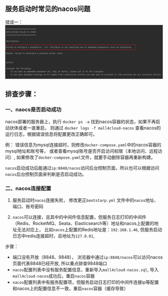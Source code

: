 
## 服务启动时常见的nacos问题

错误一：
![img.png](../img/常见问题及处理/nacos-01.png)

## 排查步骤：
### 一、naocs是否启动成功

nacos部署的服务器上，执行 `docker ps -a` 找到nacos容器的状态，如果不再启动状体或者一直重启，
则通过 `docker logs -f mall4cloud-nacos` 查看nacos的运行日志，根据错误信息将配置更改正确即可。

例： 错误信息为mysql连接超时，则修改`docker-compose.yaml`中的nacos容器的mysql地址和账号等，
或者查看mysql账号是否开启访问权限（本地访问、远程访问）, 如果修改了`docker-compose.yaml`文件，就要手动删除容器再重新构建。

`nacos`启动成功后能通过`ip:8848/nacos`访问后台控制页面，所以也可以根据访问`nacos`后台控制页面来判断是否启动成功。

### 二、nacos连接配置

1. 服务启动时`nacos`连接失败， 修改更正`bootstarp.yml` 文件中的`nacos`地址、端口、账号密码

2. `nacos`可以连接，且其中的中间件信息配置，但服务日志打印的中间件（Redis、RocketMQ、Seata、Elasticsearch等）地址和nacos上配置的地址无法对应上，
比如`nacos`上配置的Redis地址是：`192.168.1.46`, 但服务启动日志中redis连接超时，且地址为`127.0.01`,


步骤：
- 端口没有开放（8848、9848）， 浏览器中通过`ip:8848/nacos`可以访问nacos页面代表8848已经开放, 所以重点排查9848端口
- `nacos`配置列表中没有服务配置信息，重新导入`mall4cloud-nacos.sql`, 导入`mall4cloud-nacos`成功后，重启`nacos`容器
- `nacos`配置列表中有服务配置项，但服务启动日志打印的中间件连接ip等配置和nacos上的配置信息不一致，重启`nacos`容器（缓存导致）
